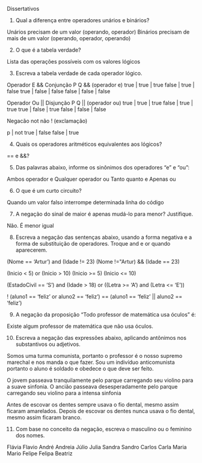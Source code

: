Dissertativos

1) Qual a diferença entre operadores unários e binários?

Unários precisam de um valor (operando, operador)
Binários precisam de mais de um valor  (operando, operador, operando)

2) O que é a tabela verdade?

Lista das operações possíveis com os valores lógicos

3) Escreva a tabela verdade de cada operador lógico.

Operador E && Conjunção
P       Q      && (operador e)
true  | true  | true
false | true  | false
true  | false | false
false | false | false

Operador Ou || Disjunção
P       Q       || (operador ou)
true  | true  | true
false | true  | true
true  | false | true
false | false | false

Negacão not não ! (exclamação)

p |  not
true | false
false | true

4) Quais os operadores aritméticos equivalentes aos lógicos?

== e &&?

5) Das palavras abaixo, informe os sinônimos dos operadores “e” e “ou”:

Ambos operador e
Qualquer operador ou
Tanto quanto e
Apenas ou

6) O que é um curto circuito?

Quando um valor falso interrompe determinada linha do código 

7) A negação do sinal de maior é apenas mudá-lo para menor? Justifique.

Não. É menor igual

8) Escreva a negação das sentenças abaixo, usando a forma negativa e a forma de substituição de operadores. Troque and e or quando aparecerem.

(Nome == ‘Artur’) and (Idade != 23) (Nome !="Artur) && (Idade == 23)    
 
(Inicio < 5) or (Inicio > 10)     (Inicio >= 5)  (Inicio <= 10)

(EstadoCivil == ‘S’) and (Idade > 18) or ((Letra >= ‘A’) and (Letra <= ‘E’))  


! (aluno1 == ‘feliz’ or aluno2 == ‘feliz’)        == (aluno1 == ‘feliz’ || aluno2 == ‘feliz’)


9) A negação da proposição “Todo professor de matemática usa óculos” é:
 
Existe algum professor de matemática que não usa óculos.

10) Escreva a negação das expressões abaixo, aplicando antônimos nos substantivos ou adjetivos.

Somos uma turma comunista, portanto o professor é o nosso supremo marechal e nos manda o que fazer.
Sou um indivíduo anticomunista portanto o aluno é soldado e obedece o que deve ser feito.

O jovem passeava tranquilamente pelo parque carregando seu violino para a suave sinfonia.
O ancião passeava desesperadamente pelo parque carregando seu violino para a intensa sinfonia

Antes de escovar os dentes sempre usava o fio dental, mesmo assim ficaram amarelados.
Depois de escovar os dentes nunca usava o fio dental, mesmo assim ficaram branco.

11) Com base no conceito da negação, escreva o masculino ou o feminino dos nomes.

Flávia Flavio
André Andreia
Júlio Julia
Sandra Sandro
Carlos Carla
Maria Mario
Felipe Felipa
Beatriz 
